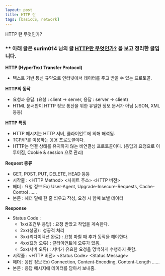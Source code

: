 ```yaml
---
layout: post
title: HTTP 란
tags: [basicCS, network]
---
```


HTTP 란 무엇인가?

### ** 아래 글은 surim014 님의 글 [HTTP란 무엇인가?](https://velog.io/@surim014/HTTP%EB%9E%80-%EB%AC%B4%EC%97%87%EC%9D%B8%EA%B0%80) 을 보고 정리한 글입니다.

 **HTTP (HyperText Transfer Protocol)**

 - 텍스트 기반 통신 규약으로 인터넷에서 데이터를 주고 받을 수 있는 프로토콜.

 **HTTP의 동작**

 - 요청과 응답. (요청 : client -> server, 응답 : server -> client)
 - HTML 문서만이 HTTP 정보 통신을 위한 유일한 정보 문서가 아님 (JSON, XML 등등)

 **HTTP 특징**

 - HTTP 메시지는 HTTP 서버, 클라이언트에 의해 해석됨.
 - TCP/IP를 이용하는 응용 프로토콜이다.
 - HTTP는 연결 상태를 유지하지 않는 비연결성 프로토콜이다. (응답과 요청으로 이루어짐, Cookie & session 으로 관리)

 **Request 종류**

 - GET, POST, PUT, DELETE, HEAD 등등
 - 시작줄 : \<HTTP Method\> \<사이트 주소\> \<HTTP 버전\>
 - 헤더 : 요청 정보 Ex) User-Agent, Upgrade-Insecure-Requests, Cache-Control ......
 - 본문 : 헤더 밑에 한 줄 띄우고 작성, 요청 시 함꼐 보낼 데이터 

 **Response**
 - Status Code : 
    - 1xx(조건부 응답) : 요청 받았고 작업을 계속한다.
    - 2xx(성공) : 성공적 처리
    - 3xx(리다이렉션 완료) : 요청 마칠 때 추가 동작을 해야한다.
    - 4xx(요청 오류) : 클라이언트에 오류가 있음.
    - 5xx(서버 오류) : 서버가 유요한 요청을 명백하게 수행하지 못함.
 - 시작줄 : \<HTTP 버전\> \<Status Code\> \<Status Message\>
 - 헤더 : 응답 정보 Ex) Connection, Content-Encoding, Content-Length ......
 - 본문 : 응답 메시지에 데이터를 담아서 보내줌.